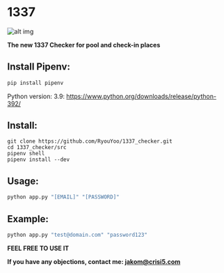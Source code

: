 # 1337
![alt img](https://www.42.fr/images/1337.jpg)

**The new 1337 Checker for pool and check-in places**

## Install Pipenv:

```python
pip install pipenv
```
Python version: 3.9: https://www.python.org/downloads/release/python-392/

## Install:

```
git clone https://github.com/RyouYoo/1337_checker.git
cd 1337_checker/src
pipenv shell
pipenv install --dev
```

## Usage:

```bash
python app.py "[EMAIL]" "[PASSWORD]"
```

## Example:

```bash
python app.py "test@domain.com" "password123"
```

**FEEL FREE TO USE IT**

**If you have any objections, contact me: jakom@crisi5.com**
